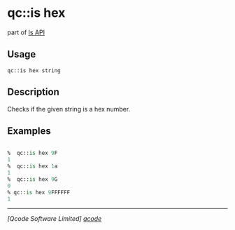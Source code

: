 qc::is hex
==========

part of [Is API](../is.md)

Usage
-----
`qc::is hex string`

Description
-----------
Checks if the given string is a hex number.

Examples
--------
```tcl

%  qc::is hex 9F
1
%  qc::is hex 1a
1
%  qc::is hex 9G
0
% qc::is hex 9FFFFFF
1
```

----------------------------------
*[Qcode Software Limited] [qcode]*

[qcode]: http://www.qcode.co.uk "Qcode Software"
